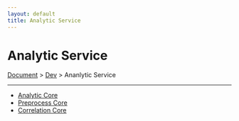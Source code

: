 ```yaml
---
layout: default
title: Analytic Service
---
```


# Analytic Service
<div class="alert alert-dark" role="alert">
    <a href="../../index.html">Document</a>
     > 
    <a href="../index.html">Dev</a>
     > 
    Ananlytic Service
</div>

---

- [Analytic Core](./analytic.md)
- [Preprocess Core](./preprocess.md)
- [Correlation Core](./correlation.md)
